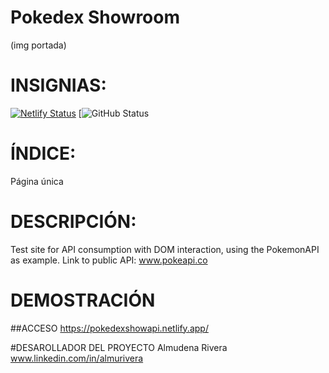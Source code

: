 # Pokedex Showroom
(img portada)

# INSIGNIAS:
[![Netlify Status](https://api.netlify.com/api/v1/badges/511dc1c6-6b40-4d62-a5ea-992e20773cea/deploy-status)](https://app.netlify.com/sites/pokedexshowapi/deploys)
[![GitHub Status](https://img.shields.io/github/actions/workflow/status/https%3A%2F%2Fgithub.com%2FDenaRi97/https%3A%2F%2Fgithub.com%2FDenaRi97%2FPokemonApi)

# ÍNDICE:
Página única

# DESCRIPCIÓN:
Test site for API consumption with DOM interaction, using the PokemonAPI as example.
Link to public API: www.pokeapi.co

# DEMOSTRACIÓN

##ACCESO
https://pokedexshowapi.netlify.app/

#DESAROLLADOR DEL PROYECTO
Almudena Rivera 
www.linkedin.com/in/almurivera
